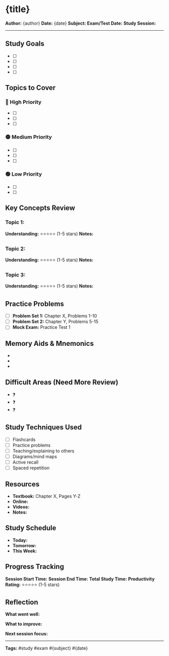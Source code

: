 # {title}

**Author:** {author}
**Date:** {date}
**Subject:** 
**Exam/Test Date:** 
**Study Session:** 

---

## Study Goals
- [ ] 
- [ ] 
- [ ] 
- [ ] 

## Topics to Cover

### 🔴 High Priority
- [ ] 
- [ ] 
- [ ] 

### 🟡 Medium Priority  
- [ ] 
- [ ] 
- [ ] 

### 🟢 Low Priority
- [ ] 
- [ ] 

## Key Concepts Review

### Topic 1: 
**Understanding:** ⭐⭐⭐⭐⭐ (1-5 stars)
**Notes:**


### Topic 2: 
**Understanding:** ⭐⭐⭐⭐⭐ (1-5 stars)
**Notes:**


### Topic 3: 
**Understanding:** ⭐⭐⭐⭐⭐ (1-5 stars)
**Notes:**


## Practice Problems
- [ ] **Problem Set 1:** Chapter X, Problems 1-10
- [ ] **Problem Set 2:** Chapter Y, Problems 5-15
- [ ] **Mock Exam:** Practice Test 1

## Memory Aids & Mnemonics
- 
- 
- 

## Difficult Areas (Need More Review)
- ❓ 
- ❓ 
- ❓ 

## Study Techniques Used
- [ ] Flashcards
- [ ] Practice problems
- [ ] Teaching/explaining to others
- [ ] Diagrams/mind maps
- [ ] Active recall
- [ ] Spaced repetition

## Resources
- **Textbook:** Chapter X, Pages Y-Z
- **Online:** 
- **Videos:** 
- **Notes:** 

## Study Schedule
- **Today:** 
- **Tomorrow:** 
- **This Week:** 

## Progress Tracking
**Session Start Time:** 
**Session End Time:** 
**Total Study Time:** 
**Productivity Rating:** ⭐⭐⭐⭐⭐ (1-5 stars)

## Reflection
**What went well:**


**What to improve:**


**Next session focus:**


---
**Tags:** #study #exam #{subject} #{date}